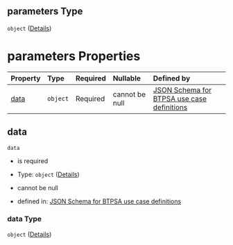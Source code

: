 ## parameters Type

`object` ([Details](btpsa-usecase-properties-services-items-allof-1-then-allof-43-then-allof-3-then-properties-parameters.md))

# parameters Properties

| Property      | Type     | Required | Nullable       | Defined by                                                                                                                                                                                                                                                                                  |
| :------------ | :------- | :------- | :------------- | :------------------------------------------------------------------------------------------------------------------------------------------------------------------------------------------------------------------------------------------------------------------------------------------ |
| [data](#data) | `object` | Required | cannot be null | [JSON Schema for BTPSA use case definitions](btpsa-usecase-properties-services-items-allof-1-then-allof-43-then-allof-3-then-properties-parameters-properties-data.md "undefined#/properties/services/items/allOf/1/then/allOf/43/then/allOf/3/then/properties/parameters/properties/data") |

## data



`data`

*   is required

*   Type: `object` ([Details](btpsa-usecase-properties-services-items-allof-1-then-allof-43-then-allof-3-then-properties-parameters-properties-data.md))

*   cannot be null

*   defined in: [JSON Schema for BTPSA use case definitions](btpsa-usecase-properties-services-items-allof-1-then-allof-43-then-allof-3-then-properties-parameters-properties-data.md "undefined#/properties/services/items/allOf/1/then/allOf/43/then/allOf/3/then/properties/parameters/properties/data")

### data Type

`object` ([Details](btpsa-usecase-properties-services-items-allof-1-then-allof-43-then-allof-3-then-properties-parameters-properties-data.md))
